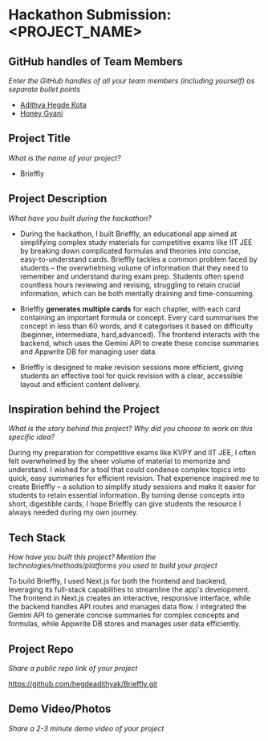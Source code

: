 # Hackathon Submission: <PROJECT_NAME>

## GitHub handles of Team Members  
_Enter the GitHub handles of all your team members (including yourself) as separate bullet points_

- [Adithya Hegde Kota](https://github.com/hegdeadithyak)  
- [Honey Gyani](https://github.com/honeygyani)


## Project Title
_What is the name of your project?_

- Brieffly

## Project Description    
_What have you built during the hackathon?_

- During the hackathon, I built Brieffly, an educational app aimed at simplifying complex study materials for competitive exams like IIT JEE by breaking down complicated formulas and theories into concise, easy-to-understand cards. Brieffly tackles a common problem faced by students – the overwhelming volume of information that they need to remember and understand during exam prep. Students often spend countless hours reviewing and revising, struggling to retain crucial information, which can be both mentally draining and time-consuming.

- Brieffly **generates multiple cards** for each chapter, with each card containing an important formula or concept. Every card summarises the concept in less than 60 words, and it categorises it based on difficulty (beginner, intermediate, hard,advanced). The frontend interacts with the backend, which uses the Gemini API to create these concise summaries and Appwrite DB for managing user data.

- Brieffly is designed to make revision sessions more efficient, giving students an effective tool for quick revision with a clear, accessible layout and efficient content delivery.


## Inspiration behind the Project  
_What is the story behind this project? Why did you choose to work on this specific idea?_

During my preparation for competitive exams like KVPY and IIT JEE, I often felt overwhelmed by the sheer volume of material to memorize and understand. I wished for a tool that could condense complex topics into quick, easy summaries for efficient revision. That experience inspired me to create Brieffly – a solution to simplify study sessions and make it easier for students to retain essential information. By turning dense concepts into short, digestible cards, I hope Brieffly can give students the resource I always needed during my own journey.

## Tech Stack    
_How have you built this project? Mention the technologies/methods/platforms you used to build your project_

To build Brieffly, I used Next.js for both the frontend and backend, leveraging its full-stack capabilities to streamline the app's development. The frontend in Next.js creates an interactive, responsive interface, while the backend handles API routes and manages data flow. I integrated the Gemini API to generate concise summaries for complex concepts and formulas, while Appwrite DB stores and manages user data efficiently.

## Project Repo  
_Share a public repo link of your project_

https://github.com/hegdeadithyak/Brieffly.git

## Demo Video/Photos  
_Share a 2-3 minute demo video of your project_


